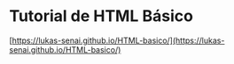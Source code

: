 # Tutorial de HTML Básico

[https://lukas-senai.github.io/HTML-basico/](https://lukas-senai.github.io/HTML-basico/)
